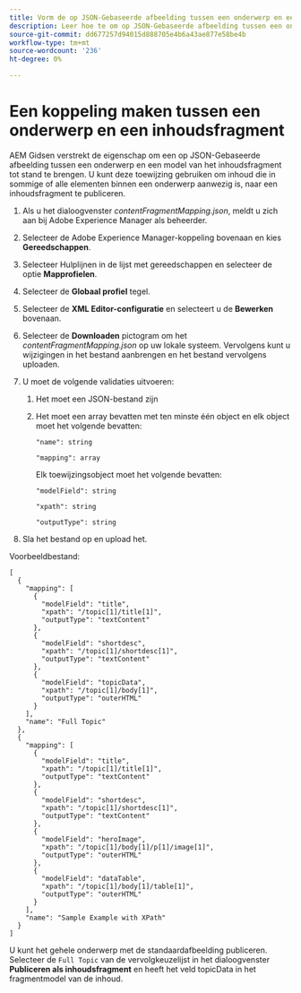 ```yaml
---
title: Vorm de op JSON-Gebaseerde afbeelding tussen een onderwerp en een model van het inhoudsfragment.
description: Leer hoe te om op JSON-Gebaseerde afbeelding tussen een onderwerp en een model van het inhoudsfragment te vormen.
source-git-commit: dd677257d94015d888705e4b6a43ae877e58be4b
workflow-type: tm+mt
source-wordcount: '236'
ht-degree: 0%

---
```



# Een koppeling maken tussen een onderwerp en een inhoudsfragment

AEM Gidsen verstrekt de eigenschap om een op JSON-Gebaseerde afbeelding tussen een onderwerp en een model van het inhoudsfragment tot stand te brengen. U kunt deze toewijzing gebruiken om inhoud die in sommige of alle elementen binnen een onderwerp aanwezig is, naar een inhoudsfragment te publiceren.

1. Als u het dialoogvenster *contentFragmentMapping.json*, meldt u zich aan bij Adobe Experience Manager als beheerder.
1. Selecteer de Adobe Experience Manager-koppeling bovenaan en kies **Gereedschappen**.
1. Selecteer Hulplijnen in de lijst met gereedschappen en selecteer de optie **Mapprofielen**.
1. Selecteer de **Globaal profiel** tegel.
1. Selecteer de **XML Editor-configuratie** en selecteert u de **Bewerken** bovenaan.
1. Selecteer de **Downloaden** pictogram om het *contentFragmentMapping.json*  op uw lokale systeem. Vervolgens kunt u wijzigingen in het bestand aanbrengen en het bestand vervolgens uploaden.

1. U moet de volgende validaties uitvoeren:

   1. Het moet een JSON-bestand zijn
   2. Het moet een array bevatten met ten minste één object en elk object moet het volgende bevatten:


      `"name": string `

      `"mapping": array`

      Elk toewijzingsobject moet het volgende bevatten:

      `"modelField": string`

      `"xpath": string`

      `"outputType": string`
1. Sla het bestand op en upload het.

Voorbeeldbestand:

```
[
  {
    "mapping": [
      {
        "modelField": "title",
        "xpath": "/topic[1]/title[1]",
        "outputType": "textContent"
      },
      {
        "modelField": "shortdesc",
        "xpath": "/topic[1]/shortdesc[1]",
        "outputType": "textContent"
      },
      {
        "modelField": "topicData",
        "xpath": "/topic[1]/body[1]",
        "outputType": "outerHTML"
      }
    ],
    "name": "Full Topic"
  },
  {
    "mapping": [
      {
        "modelField": "title",
        "xpath": "/topic[1]/title[1]",
        "outputType": "textContent"
      },
      {
        "modelField": "shortdesc",
        "xpath": "/topic[1]/shortdesc[1]",
        "outputType": "textContent"
      },
      {
        "modelField": "heroImage",
        "xpath": "/topic[1]/body[1]/p[1]/image[1]",
        "outputType": "outerHTML"
      },
      {
        "modelField": "dataTable",
        "xpath": "/topic[1]/body[1]/table[1]",
        "outputType": "outerHTML"
      }
    ],
    "name": "Sample Example with XPath"
  }
]
```

U kunt het gehele onderwerp met de standaardafbeelding publiceren. Selecteer de `Full Topic` van de vervolgkeuzelijst in het dialoogvenster **Publiceren als inhoudsfragment** en heeft het veld topicData in het fragmentmodel van de inhoud.